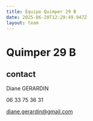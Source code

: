 ```yaml
---
title: Équipe Quimper 29 B
date: 2025-06-20T12:29:49.947Z
layout: team
---
```


# Quimper 29 B



## contact 

Diane GERARDIN

06 33 75 36 31

diane.gerardin@gmail.com

